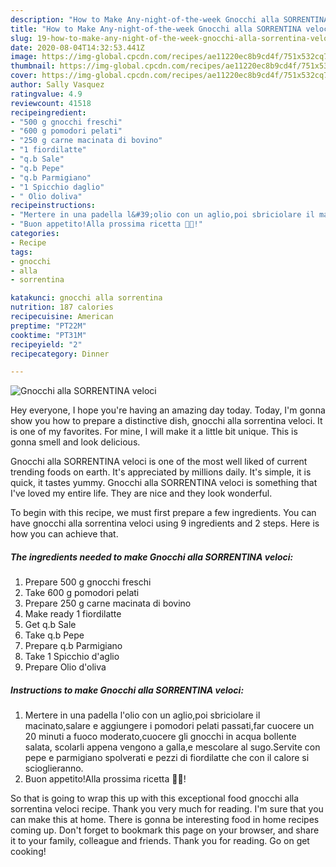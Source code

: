 ```yaml
---
description: "How to Make Any-night-of-the-week Gnocchi alla SORRENTINA veloci"
title: "How to Make Any-night-of-the-week Gnocchi alla SORRENTINA veloci"
slug: 19-how-to-make-any-night-of-the-week-gnocchi-alla-sorrentina-veloci
date: 2020-08-04T14:32:53.441Z
image: https://img-global.cpcdn.com/recipes/ae11220ec8b9cd4f/751x532cq70/gnocchi-alla-sorrentina-veloci-recipe-main-photo.jpg
thumbnail: https://img-global.cpcdn.com/recipes/ae11220ec8b9cd4f/751x532cq70/gnocchi-alla-sorrentina-veloci-recipe-main-photo.jpg
cover: https://img-global.cpcdn.com/recipes/ae11220ec8b9cd4f/751x532cq70/gnocchi-alla-sorrentina-veloci-recipe-main-photo.jpg
author: Sally Vasquez
ratingvalue: 4.9
reviewcount: 41518
recipeingredient:
- "500 g gnocchi freschi"
- "600 g pomodori pelati"
- "250 g carne macinata di bovino"
- "1 fiordilatte"
- "q.b Sale"
- "q.b Pepe"
- "q.b Parmigiano"
- "1 Spicchio daglio"
- " Olio doliva"
recipeinstructions:
- "Mertere in una padella l&#39;olio con un aglio,poi sbriciolare il macinato,salare e aggiungere i pomodori pelati passati,far cuocere un 20 minuti a fuoco moderato,cuocere gli gnocchi in acqua bollente salata, scolarli appena vengono a galla,e mescolare al sugo.Servite con pepe e parmigiano spolverati e pezzi di fiordilatte che con il calore si scioglieranno."
- "Buon appetito!Alla prossima ricetta 👩‍🍳!"
categories:
- Recipe
tags:
- gnocchi
- alla
- sorrentina

katakunci: gnocchi alla sorrentina 
nutrition: 187 calories
recipecuisine: American
preptime: "PT22M"
cooktime: "PT31M"
recipeyield: "2"
recipecategory: Dinner

---
```



![Gnocchi alla SORRENTINA veloci](https://img-global.cpcdn.com/recipes/ae11220ec8b9cd4f/751x532cq70/gnocchi-alla-sorrentina-veloci-recipe-main-photo.jpg)

Hey everyone, I hope you're having an amazing day today. Today, I'm gonna show you how to prepare a distinctive dish, gnocchi alla sorrentina veloci. It is one of my favorites. For mine, I will make it a little bit unique. This is gonna smell and look delicious.



Gnocchi alla SORRENTINA veloci is one of the most well liked of current trending foods on earth. It's appreciated by millions daily. It's simple, it is quick, it tastes yummy. Gnocchi alla SORRENTINA veloci is something that I've loved my entire life. They are nice and they look wonderful.


To begin with this recipe, we must first prepare a few ingredients. You can have gnocchi alla sorrentina veloci using 9 ingredients and 2 steps. Here is how you can achieve that.

<!--inarticleads1-->

##### The ingredients needed to make Gnocchi alla SORRENTINA veloci:

1. Prepare 500 g gnocchi freschi
1. Take 600 g pomodori pelati
1. Prepare 250 g carne macinata di bovino
1. Make ready 1 fiordilatte
1. Get q.b Sale
1. Take q.b Pepe
1. Prepare q.b Parmigiano
1. Take 1 Spicchio d&#39;aglio
1. Prepare  Olio d&#39;oliva




<!--inarticleads2-->

##### Instructions to make Gnocchi alla SORRENTINA veloci:

1. Mertere in una padella l&#39;olio con un aglio,poi sbriciolare il macinato,salare e aggiungere i pomodori pelati passati,far cuocere un 20 minuti a fuoco moderato,cuocere gli gnocchi in acqua bollente salata, scolarli appena vengono a galla,e mescolare al sugo.Servite con pepe e parmigiano spolverati e pezzi di fiordilatte che con il calore si scioglieranno.
1. Buon appetito!Alla prossima ricetta 👩‍🍳!




So that is going to wrap this up with this exceptional food gnocchi alla sorrentina veloci recipe. Thank you very much for reading. I'm sure that you can make this at home. There is gonna be interesting food in home recipes coming up. Don't forget to bookmark this page on your browser, and share it to your family, colleague and friends. Thank you for reading. Go on get cooking!
